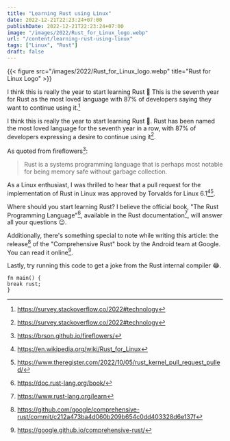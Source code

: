 ```yaml
---
title: "Learning Rust using Linux"
date: 2022-12-21T22:23:24+07:00
publishDate: 2022-12-21T22:23:24+07:00
image: "/images/2022/Rust_for_Linux_logo.webp"
url: "/content/learning-rust-using-linux"
tags: ["Linux", "Rust"]
draft: false
---
```


{{< figure src="/images/2022/Rust_for_Linux_logo.webp" title="Rust for Linux Logo" >}}

I think this is really the year to start learning Rust :crab:
This is the seventh year for Rust as the most loved language with 87% of developers saying they want to continue using it.[^1]

I think this is really the year to start learning Rust :crab:.
Rust has been named the most loved language for the seventh year in a row, with 87% of developers expressing a desire to continue using it[^1].

As quoted from fireflowers[^2]:
> Rust is a systems programming language that is perhaps most notable for being memory safe without garbage collection.

As a Linux enthusiast, I was thrilled to hear that a pull request for the implementation of Rust in Linux was approved by Torvalds for Linux 6.1[^3][^4].

Where should you start learning Rust?
I believe the official book, "The Rust Programming Language"[^5], available in the Rust documentation[^6], will answer all your questions :wink:.

Additionally, there's something special to note while writing this article: the release[^7] of the "Comprehensive Rust" book by the Android team at Google. You can read it online[^8].

Lastly, try running this code to get a joke from the Rust internal compiler :joy:.
```
fn main() {
break rust;
}
```


[^1]: https://survey.stackoverflow.co/2022#technology
[^2]: https://brson.github.io/fireflowers/
[^3]: https://en.wikipedia.org/wiki/Rust_for_Linux
[^4]: https://www.theregister.com/2022/10/05/rust_kernel_pull_request_pulled/
[^5]: https://doc.rust-lang.org/book/
[^6]: https://www.rust-lang.org/learn
[^7]: https://github.com/google/comprehensive-rust/commit/c212a473ba4d060b209b654c0dd403328d6e137f
[^8]: https://google.github.io/comprehensive-rust/

